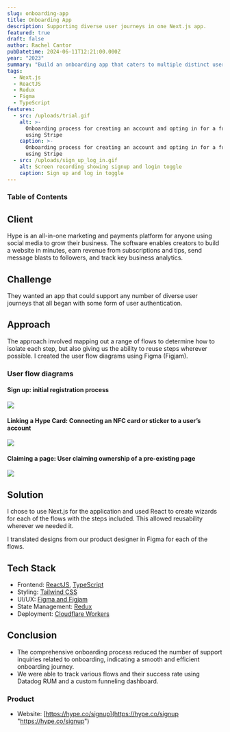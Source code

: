 ```yaml
---
slug: onboarding-app
title: Onboarding App
description: Supporting diverse user journeys in one Next.js app.
featured: true
draft: false
author: Rachel Cantor
pubDatetime: 2024-06-11T12:21:00.000Z
year: "2023"
summary: "Build an onboarding app that caters to multiple distinct user journeys while maintaining a seamless and intuitive user experience."
tags:
  - Next.js
  - ReactJS
  - Redux
  - Figma
  - TypeScript
features:
  - src: /uploads/trial.gif
    alt: >-
      Onboarding process for creating an account and opting in for a free trial
      using Stripe
    caption: >-
      Onboarding process for creating an account and opting in for a free trial
      using Stripe
  - src: /uploads/sign_up_log_in.gif
    alt: Screen recording showing signup and login toggle
    caption: Sign up and log in toggle
---
```


### Table of Contents

## Client

Hype is an all-in-one marketing and payments platform for anyone using social media to grow their business. The software enables creators to build a website in minutes, earn revenue from subscriptions and tips, send message blasts to followers, and track key business analytics.

## Challenge

They wanted an app that could support any number of diverse user journeys that all began with some form of user authentication.

## Approach

The approach involved mapping out a range of flows to determine how to isolate each step, but also giving us the ability to reuse steps wherever possible. I created the user flow diagrams using Figma (Figjam).

### User flow diagrams

#### Sign up: initial registration process

![](/uploads/signup.png)

#### Linking a Hype Card: Connecting an NFC card or sticker to a user’s account

![](/uploads/linking.png)

#### Claiming a page: User claiming ownership of a pre-existing page

![](/uploads/claiming.png)

## Solution

I chose to use Next.js for the application and used React to create wizards for each of the flows with the steps included. This allowed reusability wherever we needed it.

I translated designs from our product designer in Figma for each of the flows.

## Tech Stack

- Frontend: [ReactJS](https://reactjs.org/ "React"), [TypeScript](https://www.typescriptlang.org/ "TypeScript")
- Styling: [Tailwind CSS](https://tailwindcss.com "Tailwind CSS")
- UI/UX: [Figma and Figjam](https://figma.com/ "Figma")
- State Management: [Redux](https://redux.js.org "Redux")
- Deployment: [Cloudflare Workers](https://workers.cloudflare.com/ "Cloudflare Workers")

## Conclusion

- The comprehensive onboarding process reduced the number of support inquiries related to onboarding, indicating a smooth and efficient onboarding journey.
- We were able to track various flows and their success rate using Datadog RUM and a custom funneling dashboard.

### Product

- Website: [https://hype.co/signup](https://hype.co/signup "https://hype.co/signup")
